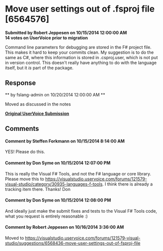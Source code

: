 # Move user settings out of .fsproj file [6564576] #

**Submitted by Robert Jeppesen on 10/15/2014 12:00:00 AM**  
**14 votes on UserVoice prior to migration**  

Command line parameters for debugging are stored in the F# project file. This makes it hard to keep your commits clean.
My suggestion is to do the same as C#, where this information is stored in .csproj.user, which is not put in version control.
This doesn't really have anything to do with the language itself, but it *is* part of the package.



## Response ##
** by fslang-admin on 10/20/2014 12:00:00 AM **

Moved as discussed in the notes


**[Original UserVoice Submission](https://fslang.uservoice.com/forums/245727-f-language/suggestions/6564576)**


## Comments ##


#### Comment by Steffen Forkmann on 10/15/2014 8:14:00 AM ####
YES! Please do this.


#### Comment by Don Syme on 10/15/2014 12:07:00 PM ####
This is really the Visual F# Tools, and not the F# language or core library.
Please move this to https://visualstudio.uservoice.com/forums/121579-visual-studio/category/30935-languages-f-tools. I think there is already a tracking item there.
Thanks!
Don


#### Comment by Don Syme on 10/15/2014 12:08:00 PM ####
And ideally just make the submit fixes and tests to the Visual F# Tools code, what you request is entirely reasonable :)


#### Comment by Robert Jeppesen on 10/16/2014 3:36:00 AM ####
Moved to https://visualstudio.uservoice.com/forums/121579-visual-studio/suggestions/6568436-move-user-settings-out-of-fsproj-file

